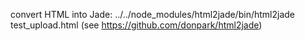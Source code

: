convert HTML into Jade: ../../node_modules/html2jade/bin/html2jade test_upload.html (see https://github.com/donpark/html2jade)